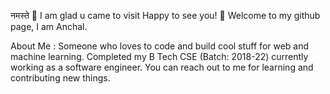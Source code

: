 नमस्ते 🙏
I am glad u came to visit
Happy to see you! 🤩 
Welcome to my github page, I am Anchal.


About Me :
Someone who loves to code and build cool stuff for web and machine learning.
Completed my B Tech CSE (Batch: 2018-22)
currently working as a software engineer.
You can reach out to me for learning and contributing new things.
